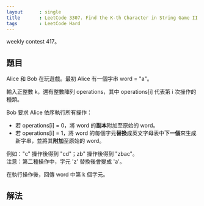 ```yaml
---
layout      : single
title       : LeetCode 3307. Find the K-th Character in String Game II
tags        : LeetCode Hard
---
```

weekly contest 417。  

## 題目

Alice 和 Bob 在玩遊戲。最初 Alice 有一個字串 word = "a"。  

輸入正整數 k，還有整數陣列 operations，其中 operations[i] 代表第 i 次操作的種類。

Bob 要求 Alice 依序執行所有操作：  

- 若 operations[i] = 0，將 word 的**副本**附加至原始的 word。  
- 若 operations[i] = 1，將 word 的每個字元**替換**成英文字母表中**下一個**來生成新字串，並將其**附加**至原始的 word。  

例如："c" 操作後得到 "cd"；zb" 操作後得到 "zbac"。  
注意：第二種操作中，字元 'z' 替換後會變成 'a'。  

在執行操作後，回傳 word 中第 k 個字元。  

## 解法
